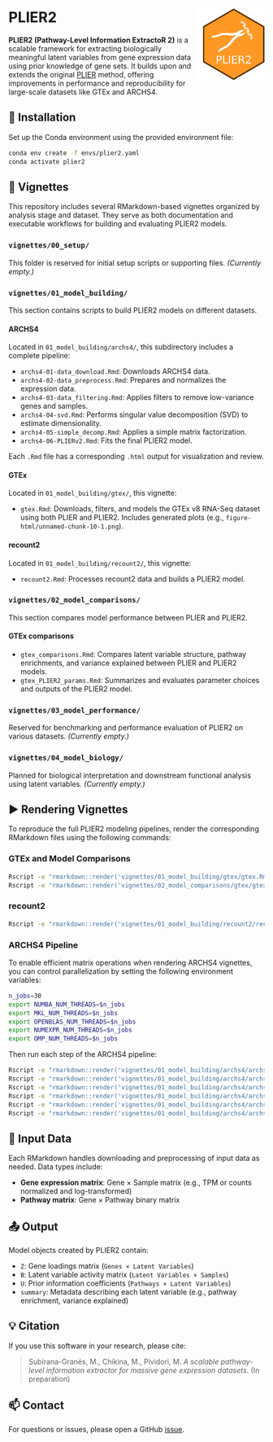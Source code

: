 # PLIER2 <img src="man/figures/plier2.png" width="121px" height="140px" align="right" style="padding-left:10px;background-color:white;" />

**PLIER2 (Pathway-Level Information ExtractoR 2)** is a scalable framework for extracting biologically meaningful latent variables from gene expression data using prior knowledge of gene sets. It builds upon and extends the original [PLIER](https://github.com/wgmao/PLIER) method, offering improvements in performance and reproducibility for large-scale datasets like GTEx and ARCHS4.

## 🔧 Installation

Set up the Conda environment using the provided environment file:

```bash
conda env create -f envs/plier2.yaml
conda activate plier2
```

## 📘 Vignettes

This repository includes several RMarkdown-based vignettes organized by analysis stage and dataset. They serve as both documentation and executable workflows for building and evaluating PLIER2 models.

### `vignettes/00_setup/`
This folder is reserved for initial setup scripts or supporting files. *(Currently empty.)*

### `vignettes/01_model_building/`
This section contains scripts to build PLIER2 models on different datasets.

#### **ARCHS4**
Located in `01_model_building/archs4/`, this subdirectory includes a complete pipeline:
- `archs4-01-data_download.Rmd`: Downloads ARCHS4 data.
- `archs4-02-data_preprocess.Rmd`: Prepares and normalizes the expression data.
- `archs4-03-data_filtering.Rmd`: Applies filters to remove low-variance genes and samples.
- `archs4-04-svd.Rmd`: Performs singular value decomposition (SVD) to estimate dimensionality.
- `archs4-05-simple_decomp.Rmd`: Applies a simple matrix factorization.
- `archs4-06-PLIERv2.Rmd`: Fits the final PLIER2 model.

Each `.Rmd` file has a corresponding `.html` output for visualization and review.

#### **GTEx**
Located in `01_model_building/gtex/`, this vignette:
- `gtex.Rmd`: Downloads, filters, and models the GTEx v8 RNA-Seq dataset using both PLIER and PLIER2.
Includes generated plots (e.g., `figure-html/unnamed-chunk-10-1.png`).

#### **recount2**
Located in `01_model_building/recount2/`, this vignette:
- `recount2.Rmd`: Processes recount2 data and builds a PLIER2 model.

### `vignettes/02_model_comparisons/`
This section compares model performance between PLIER and PLIER2.

#### **GTEx comparisons**
- `gtex_comparisons.Rmd`: Compares latent variable structure, pathway enrichments, and variance explained between PLIER and PLIER2 models.
- `gtex_PLIER2_params.Rmd`: Summarizes and evaluates parameter choices and outputs of the PLIER2 model.

### `vignettes/03_model_performance/`
Reserved for benchmarking and performance evaluation of PLIER2 on various datasets. *(Currently empty.)*

### `vignettes/04_model_biology/`
Planned for biological interpretation and downstream functional analysis using latent variables. *(Currently empty.)*

## ▶️ Rendering Vignettes

To reproduce the full PLIER2 modeling pipelines, render the corresponding RMarkdown files using the following commands:

### GTEx and Model Comparisons

```bash
Rscript -e "rmarkdown::render('vignettes/01_model_building/gtex/gtex.Rmd')"
Rscript -e "rmarkdown::render('vignettes/02_model_comparisons/gtex/gtex_comparisons.Rmd')"
```

### recount2

```bash
Rscript -e "rmarkdown::render('vignettes/01_model_building/recount2/recount2.Rmd')"
```

### ARCHS4 Pipeline

To enable efficient matrix operations when rendering ARCHS4 vignettes, you can control parallelization by setting the following environment variables:

```bash
n_jobs=30
export NUMBA_NUM_THREADS=$n_jobs
export MKL_NUM_THREADS=$n_jobs
export OPENBLAS_NUM_THREADS=$n_jobs
export NUMEXPR_NUM_THREADS=$n_jobs
export OMP_NUM_THREADS=$n_jobs
```

Then run each step of the ARCHS4 pipeline:

```bash
Rscript -e "rmarkdown::render('vignettes/01_model_building/archs4/archs4-01-data_download.Rmd')"
Rscript -e "rmarkdown::render('vignettes/01_model_building/archs4/archs4-02-data_preprocess.Rmd')"
Rscript -e "rmarkdown::render('vignettes/01_model_building/archs4/archs4-03-data_filtering.Rmd')"
Rscript -e "rmarkdown::render('vignettes/01_model_building/archs4/archs4-04-svd.Rmd')"
Rscript -e "rmarkdown::render('vignettes/01_model_building/archs4/archs4-05-simple_decomp.Rmd')"
Rscript -e "rmarkdown::render('vignettes/01_model_building/archs4/archs4-06-PLIERv2.Rmd')"
```

## 📂 Input Data

Each RMarkdown handles downloading and preprocessing of input data as needed. Data types include:

- **Gene expression matrix**: Gene × Sample matrix (e.g., TPM or counts normalized and log-transformed)
- **Pathway matrix**: Gene × Pathway binary matrix

## 📤 Output

Model objects created by PLIER2 contain:

- `Z`: Gene loadings matrix (`Genes × Latent Variables`)
- `B`: Latent variable activity matrix (`Latent Variables × Samples`)
- `U`: Prior information coefficients (`Pathways × Latent Variables`)
- `summary`: Metadata describing each latent variable (e.g., pathway enrichment, variance explained)

## 💡 Citation

If you use this software in your research, please cite:

> Subirana-Granés, M., Chikina, M., Pividori, M. *A scalable pathway-level information extractor for massive gene expression datasets*. (In preparation)

## 📫 Contact

For questions or issues, please open a GitHub [issue](https://github.com/your-username/PLIER2/issues).
